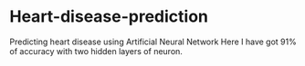 # Heart-disease-prediction
Predicting heart disease using Artificial Neural Network
Here I have got 91% of accuracy with two hidden layers of neuron.
